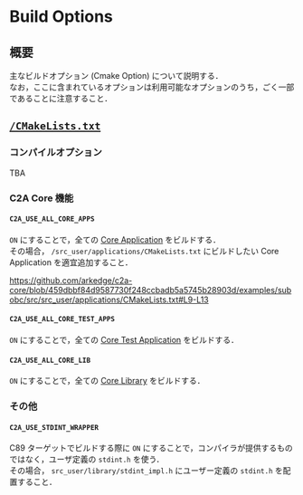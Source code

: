 # Build Options

## 概要
主なビルドオプション (Cmake Option) について説明する．  
なお，ここに含まれているオプションは利用可能なオプションのうち，ごく一部であることに注意すること．


## [`/CMakeLists.txt`](/CMakeLists.txt)
### コンパイルオプション
TBA

### C2A Core 機能
#### `C2A_USE_ALL_CORE_APPS`
`ON` にすることで，全ての [Core Application](/applications/) をビルドする．  
その場合， `/src_user/applications/CMakeLists.txt` にビルドしたい Core Application を適宜追加すること．

https://github.com/arkedge/c2a-core/blob/459dbbf84d9587730f248ccbadb5a5745b28903d/examples/subobc/src/src_user/applications/CMakeLists.txt#L9-L13


#### `C2A_USE_ALL_CORE_TEST_APPS`
`ON` にすることで，全ての [Core Test Application](/applications/test_app/) をビルドする．


#### `C2A_USE_ALL_CORE_LIB`
`ON` にすることで，全ての [Core Library](/library/) をビルドする．



### その他
#### `C2A_USE_STDINT_WRAPPER`
C89 ターゲットでビルドする際に `ON` にすることで，コンパイラが提供するものではなく，ユーザ定義の `stdint.h` を使う．  
その場合， `src_user/library/stdint_impl.h` にユーザー定義の `stdint.h` を配置すること．
